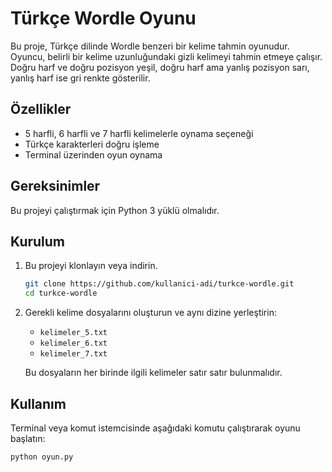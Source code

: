 # Türkçe Wordle Oyunu

Bu proje, Türkçe dilinde Wordle benzeri bir kelime tahmin oyunudur. Oyuncu, belirli bir kelime uzunluğundaki gizli kelimeyi tahmin etmeye çalışır. 
Doğru harf ve doğru pozisyon yeşil, doğru harf ama yanlış pozisyon sarı, yanlış harf ise gri renkte gösterilir.

## Özellikler

- 5 harfli, 6 harfli ve 7 harfli kelimelerle oynama seçeneği
- Türkçe karakterleri doğru işleme
- Terminal üzerinden oyun oynama

## Gereksinimler

Bu projeyi çalıştırmak için Python 3 yüklü olmalıdır.

## Kurulum

1. Bu projeyi klonlayın veya indirin.
    ```bash
    git clone https://github.com/kullanici-adi/turkce-wordle.git
    cd turkce-wordle
    ```

2. Gerekli kelime dosyalarını oluşturun ve aynı dizine yerleştirin:
    - `kelimeler_5.txt`
    - `kelimeler_6.txt`
    - `kelimeler_7.txt`

   Bu dosyaların her birinde ilgili kelimeler satır satır bulunmalıdır.

## Kullanım

Terminal veya komut istemcisinde aşağıdaki komutu çalıştırarak oyunu başlatın:
```bash
python oyun.py
